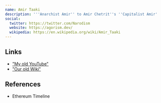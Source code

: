 ```yaml
---
name: Amir Taaki
description: '''Anarchist Amir'' to Amir Chetrit''s ''Capitalist Amir'', Gav met Johnny through Amir Taaki.'
social:
  twitter: https://twitter.com/Narodism
  website: https://agorism.dev/
  wikipedia: https://en.wikipedia.org/wiki/Amir_Taaki
---
```


## Links
- ["My old YouTube"](https://www.youtube.com/@BoxxyBrassin)
- ["Our old Wiki"](https://web.archive.org/web/20150309190939/http://wiki.unsystem.net/en/index.php/Bitlaw)

## References



- Ethereum Timeline